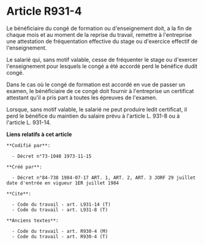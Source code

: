 # Article R931-4

Le bénéficiaire du congé de formation ou d'enseignement doit, a la fin de chaque mois et au moment de la reprise du travail,
remettre à l'entreprise une attestation de fréquentation effective du stage ou d'exercice effectif de l'enseignement.

Le salarié qui, sans motif valable, cesse de fréquenter le stage ou d'exercer l'enseignement pour lesquels le congé a été
accordé perd le bénéfice dudit congé.

Dans le cas où le congé de formation est accordé en vue de passer un examen, le bénéficiaire de ce congé doit fournir à
l'entreprise un certificat attestant qu'il a pris part à toutes les épreuves de l'examen.

Lorsque, sans motif valable, le salarié ne peut produire ledit certificat, il perd le bénéfice du maintien du salaire prévu à
l'article L. 931-8 ou à l'article L. 931-14.

**Liens relatifs à cet article**

	**Codifié par**:

	  - Décret n°73-1048 1973-11-15

	**Créé par**:

	  - Décret n°84-738 1984-07-17 ART. 1, ART. 2, ART. 3 JORF 29 juillet date d'entrée en vigueur 1ER juillet 1984

	**Cite**:

	  - Code du travail - art. L931-14 (T)
	  - Code du travail - art. L931-8 (T)

	**Anciens textes**:

	  - Code du travail - art. R930-4 (M)
	  - Code du travail - art. R930-4 (T)
